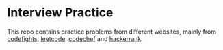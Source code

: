 # Interview Practice
This repo contains practice problems from different websites, mainly from [codefights](www.codefights.com), [leetcode](www.leetcode.com), [codechef](www.codechef.com) and [hackerrank](www.hackerrank.com).
